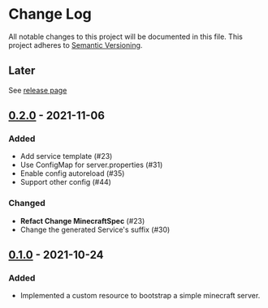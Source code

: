 # Change Log

All notable changes to this project will be documented in this file.
This project adheres to [Semantic Versioning](http://semver.org/).

## Later

See [release page](https://github.com/kmdkuk/MCing/releases)

## [0.2.0] - 2021-11-06
### Added

- Add service template (#23) 
- Use ConfigMap for server.properties (#31) 
- Enable config autoreload (#35)
- Support other config (#44) 

### Changed

- **Refact Change MinecraftSpec** (#23)
- Change the generated Service's suffix (#30) 

## [0.1.0] - 2021-10-24

### Added

- Implemented a custom resource to bootstrap a simple minecraft server.

[0.2.0]: https://github.com/kmdkuk/MCing/compare/v0.1.0...v0.2.0
[0.1.0]: https://github.com/kmdkuk/MCing/compare/5b5e79f3d2cfc113dbabccef148c42be43f4b0ce...v0.1.0
